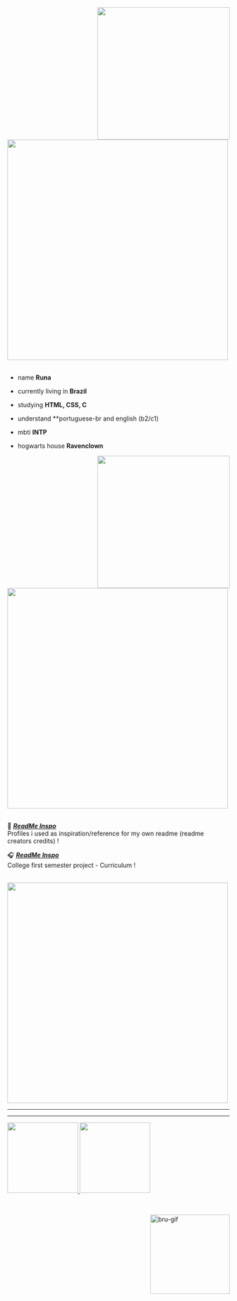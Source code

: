 <div>
<img src="https://github.com/bruniibs/bruniibs/assets/128152530/119dd159-6b2a-4dca-a198-bd71ef33c77d" width="300" align="right" />
<br/>
<img src="https://github.com/bruniibs/bruniibs/assets/128152530/ac52b01b-6e1e-4091-a4fb-73bd01c7a2ce" width="500">
<br/>
<br/>
  
 - name **Runa**
  
 - currently living in **Brazil**
  
 - studying **HTML, CSS, C** 
  
 - understand **portuguese-br and english (b2/c1)
  
 - mbti **INTP**
  
 - hogwarts house **Ravenclown**
  
<img src="https://github.com/bruniibs/bruniibs/assets/128152530/88f06cae-bdba-443e-a522-66c177a9187f" width="300" align="right" />
<br/>
<img src="https://github.com/bruniibs/bruniibs/assets/128152530/0a94c31c-60fc-4556-92c1-c5e08741e7b7" width="500" />
<br/>
<br/>
  
 📌 [***ReadMe Inspo***](https://github.com/bruniibs/readme-inspo.git)<br>
  Profiles i used as inspiration/reference for my own readme (readme creators credits) !
  
 🎧 [***ReadMe Inspo***](https://github.com/bruniibs/Project-curriculum.git)<br>
  College first semester project - Curriculum !
  
 <br>
<img src="https://github.com/bruniibs/bruniibs/assets/128152530/ccb547c1-f88e-4713-a68d-5fac1867b3fe" width="500"><br>
  
<!--
- 🌱 I’m currently learning HTML, CSS and C
- 💬 Ask me about ...
- 📫 How to reach me: ...
- 😄 Pronouns: she/her
- ⚡ Fun fact: i'm very slow witted so normally it takes me a while to understand things
--> 
  
 ---------------
 <hr>

<div>
  <a href="https://github.com/bruniibs">
  <img height="160em" src="https://github-readme-stats.vercel.app/api?username=bruniibs&show_icons=true&theme=gruvbox&include_all_commits=true&count_private=true"/>
  <img height="160em" src="https://github-readme-stats.vercel.app/api/top-langs/?username=bruniibs&layout=compact&langs_count=16&theme=gruvbox"/>
</div>

  ##

<div>
<div style="display: inline_block"><br>
  <img align="right" alt="bru-gif" height="180" width="180" src="https://media.discordapp.net/attachments/989309148107792454/1088620826900840508/bru.gif?width=453&height=453">
</div>
  
  
  
  
  
  
  
  ##
